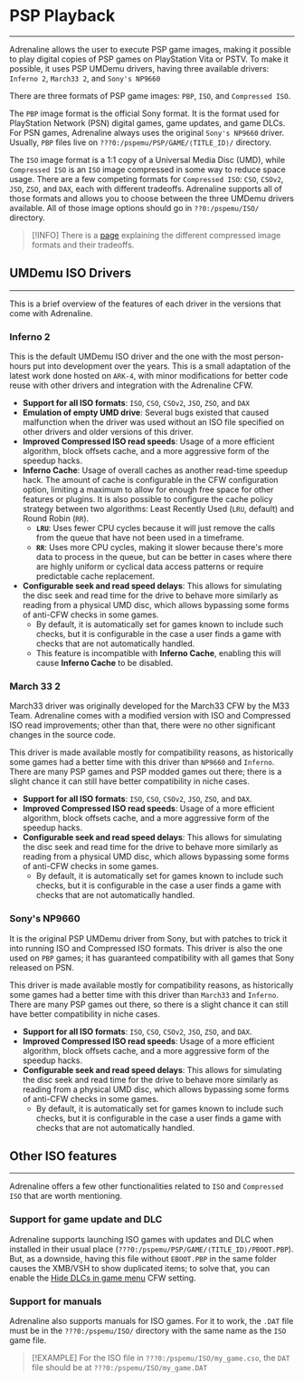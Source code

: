 # PSP Playback
---

Adrenaline allows the user to execute PSP game images, making it possible to play digital copies of PSP games on PlayStation Vita or PSTV. To make it possible, it uses PSP UMDemu drivers, having three available drivers: `Inferno 2`, `March33 2`, and `Sony's NP9660`

There are three formats of PSP game images: `PBP`, `ISO`, and `Compressed ISO`.

The `PBP` image format is the official Sony format. It is the format used for PlayStation Network (PSN) digital games, game updates, and game DLCs. For PSN games, Adrenaline always uses the original `Sony's NP9660` driver. Usually, `PBP` files live on `???0:/pspemu/PSP/GAME/⟨TITLE_ID⟩/` directory.

The `ISO` image format is a 1:1 copy of a Universal Media Disc (UMD), while `Compressed ISO` is an `ISO` image compressed in some way to reduce space usage. There are a few competing formats for `Compressed ISO`: `CSO`, `CSOv2`, `JSO`, `ZSO`, and `DAX`, each with different tradeoffs. Adrenaline supports all of those formats and allows you to choose between the three UMDemu drivers available. All of those image options should go in `??0:/pspemu/ISO/` directory.

> [!INFO]
> There is a [page](./05-PSPPlayback/01-CompressedIsoFormats.md) explaining the different compressed image formats and their tradeoffs.

## UMDemu ISO Drivers
---

This is a brief overview of the features of each driver in the versions that come with Adrenaline.

### Inferno 2

This is the default UMDemu ISO driver and the one with the most person-hours put into development over the years. This is a small adaptation of the latest work done hosted on `ARK-4`, with minor modifications for better code reuse with other drivers and integration with the Adrenaline CFW.

- **Support for all ISO formats**: `ISO`, `CSO`, `CSOv2`, `JSO`, `ZSO`, and `DAX`
- **Emulation of empty UMD drive**: Several bugs existed that caused malfunction when the driver was used without an ISO file specified on other drivers and older versions of this driver.
- **Improved Compressed ISO read speeds**: Usage of a more efficient algorithm, block offsets cache, and a more aggressive form of the speedup hacks.
- **Inferno Cache**: Usage of overall caches as another read-time speedup hack. The amount of cache is configurable in the CFW configuration option, limiting a maximum to allow for enough free space for other features or plugins. It is also possible to configure the cache policy strategy between two algorithms: Least Recently Used (`LRU`, default) and Round Robin (`RR`).
    - **`LRU`**: Uses fewer CPU cycles because it will just remove the calls from the queue that have not been used in a timeframe.
    - **`RR`**: Uses more CPU cycles, making it slower because there's more data to process in the queue, but can be better in cases where there are highly uniform or cyclical data access patterns or require predictable cache replacement.
- **Configurable seek and read speed delays**: This allows for simulating the disc seek and read time for the drive to behave more similarly as reading from a physical UMD disc, which allows bypassing some forms of anti-CFW checks in some games.
    - By default, it is automatically set for games known to include such checks, but it is configurable in the case a user finds a game with checks that are not automatically handled.
    - This feature is incompatible with **Inferno Cache**, enabling this will cause **Inferno Cache** to be disabled.

### March 33 2

March33 driver was originally developed for the March33 CFW by the M33 Team. Adrenaline comes with a modified version with ISO and Compressed ISO read improvements; other than that, there were no other significant changes in the source code.

This driver is made available mostly for compatibility reasons, as historically some games had a better time with this driver than `NP9660` and `Inferno`. There are many PSP games and PSP modded games out there; there is a slight chance it can still have better compatibility in niche cases.

- **Support for all ISO formats**: `ISO`, `CSO`, `CSOv2`, `JSO`, `ZSO`, and `DAX`.
- **Improved Compressed ISO read speeds**: Usage of a more efficient algorithm, block offsets cache, and a more aggressive form of the speedup hacks.
- **Configurable seek and read speed delays**: This allows for simulating the disc seek and read time for the drive to behave more similarly as reading from a physical UMD disc, which allows bypassing some forms of anti-CFW checks in some games.
    - By default, it is automatically set for games known to include such checks, but it is configurable in the case a user finds a game with checks that are not automatically handled.

### Sony's NP9660

It is the original PSP UMDemu driver from Sony, but with patches to trick it into running ISO and Compressed ISO formats. This driver is also the one used on `PBP` games; it has guaranteed compatibility with all games that Sony released on PSN.

This driver is made available mostly for compatibility reasons, as historically some games had a better time with this driver than `March33` and `Inferno`. There are many PSP games out there, so there is a slight chance it can still have better compatibility in niche cases.

- **Support for all ISO formats**: `ISO`, `CSO`, `CSOv2`, `JSO`, `ZSO`, and `DAX`.
- **Improved Compressed ISO read speeds**: Usage of a more efficient algorithm, block offsets cache, and a more aggressive form of the speedup hacks.
- **Configurable seek and read speed delays**: This allows for simulating the disc seek and read time for the drive to behave more similarly as reading from a physical UMD disc, which allows bypassing some forms of anti-CFW checks in some games.
    - By default, it is automatically set for games known to include such checks, but it is configurable in the case a user finds a game with checks that are not automatically handled.

## Other ISO features
---

Adrenaline offers a few other functionalities related to `ISO` and `Compressed ISO` that are worth mentioning.

### Support for game update and DLC

Adrenaline supports launching ISO games with updates and DLC when installed in their usual place (`???0:/pspemu/PSP/GAME/⟨TITLE_ID⟩/PBOOT.PBP`). But, as a downside, having this file without `EBOOT.PBP` in the same folder causes the XMB/VSH to show duplicated items; to solve that, you can enable the [Hide DLCs in game menu](./08-CfwConfiguration.md#hide-dlcs-in-game-menu) CFW setting.

### Support for manuals

Adrenaline also supports manuals for ISO games. For it to work, the `.DAT` file must be in the `???0:/pspemu/ISO/` directory with the same name as the `ISO` game file.

> [!EXAMPLE]
> For the ISO file in `???0:/pspemu/ISO/my_game.cso`, the `DAT` file should be at `???0:/pspemu/ISO/my_game.DAT`
